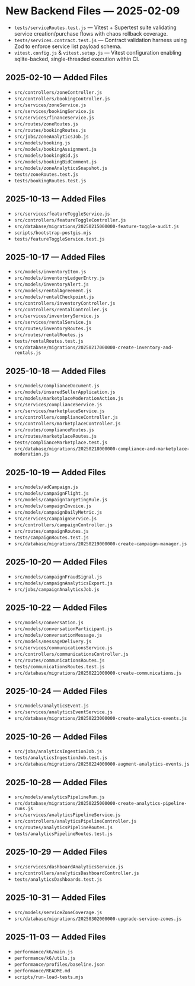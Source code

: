 # New Backend Files — 2025-02-09

- `tests/serviceRoutes.test.js` — Vitest + Supertest suite validating service creation/purchase flows with chaos rollback coverage.
- `tests/services.contract.test.js` — Contract validation harness using Zod to enforce service list payload schema.
- `vitest.config.js` & `vitest.setup.js` — Vitest configuration enabling sqlite-backed, single-threaded execution within CI.
## 2025-02-10 — Added Files
- `src/controllers/zoneController.js`
- `src/controllers/bookingController.js`
- `src/services/zoneService.js`
- `src/services/bookingService.js`
- `src/services/financeService.js`
- `src/routes/zoneRoutes.js`
- `src/routes/bookingRoutes.js`
- `src/jobs/zoneAnalyticsJob.js`
- `src/models/booking.js`
- `src/models/bookingAssignment.js`
- `src/models/bookingBid.js`
- `src/models/bookingBidComment.js`
- `src/models/zoneAnalyticsSnapshot.js`
- `tests/zoneRoutes.test.js`
- `tests/bookingRoutes.test.js`

## 2025-10-13 — Added Files
- `src/services/featureToggleService.js`
- `src/controllers/featureToggleController.js`
- `src/database/migrations/20250215000000-feature-toggle-audit.js`
- `scripts/bootstrap-postgis.mjs`
- `tests/featureToggleService.test.js`

## 2025-10-17 — Added Files
- `src/models/inventoryItem.js`
- `src/models/inventoryLedgerEntry.js`
- `src/models/inventoryAlert.js`
- `src/models/rentalAgreement.js`
- `src/models/rentalCheckpoint.js`
- `src/controllers/inventoryController.js`
- `src/controllers/rentalController.js`
- `src/services/inventoryService.js`
- `src/services/rentalService.js`
- `src/routes/inventoryRoutes.js`
- `src/routes/rentalRoutes.js`
- `tests/rentalRoutes.test.js`
- `src/database/migrations/20250217000000-create-inventory-and-rentals.js`

## 2025-10-18 — Added Files
- `src/models/complianceDocument.js`
- `src/models/insuredSellerApplication.js`
- `src/models/marketplaceModerationAction.js`
- `src/services/complianceService.js`
- `src/services/marketplaceService.js`
- `src/controllers/complianceController.js`
- `src/controllers/marketplaceController.js`
- `src/routes/complianceRoutes.js`
- `src/routes/marketplaceRoutes.js`
- `tests/complianceMarketplace.test.js`
- `src/database/migrations/20250218000000-compliance-and-marketplace-moderation.js`

## 2025-10-19 — Added Files
- `src/models/adCampaign.js`
- `src/models/campaignFlight.js`
- `src/models/campaignTargetingRule.js`
- `src/models/campaignInvoice.js`
- `src/models/campaignDailyMetric.js`
- `src/services/campaignService.js`
- `src/controllers/campaignController.js`
- `src/routes/campaignRoutes.js`
- `tests/campaignRoutes.test.js`
- `src/database/migrations/20250219000000-create-campaign-manager.js`

## 2025-10-20 — Added Files
- `src/models/campaignFraudSignal.js`
- `src/models/campaignAnalyticsExport.js`
- `src/jobs/campaignAnalyticsJob.js`

## 2025-10-22 — Added Files
- `src/models/conversation.js`
- `src/models/conversationParticipant.js`
- `src/models/conversationMessage.js`
- `src/models/messageDelivery.js`
- `src/services/communicationsService.js`
- `src/controllers/communicationsController.js`
- `src/routes/communicationsRoutes.js`
- `tests/communicationsRoutes.test.js`
- `src/database/migrations/20250221000000-create-communications.js`

## 2025-10-24 — Added Files
- `src/models/analyticsEvent.js`
- `src/services/analyticsEventService.js`
- `src/database/migrations/20250223000000-create-analytics-events.js`

## 2025-10-26 — Added Files
- `src/jobs/analyticsIngestionJob.js`
- `tests/analyticsIngestionJob.test.js`
- `src/database/migrations/20250224000000-augment-analytics-events.js`

## 2025-10-28 — Added Files
- `src/models/analyticsPipelineRun.js`
- `src/database/migrations/20250225000000-create-analytics-pipeline-runs.js`
- `src/services/analyticsPipelineService.js`
- `src/controllers/analyticsPipelineController.js`
- `src/routes/analyticsPipelineRoutes.js`
- `tests/analyticsPipelineRoutes.test.js`

## 2025-10-29 — Added Files
- `src/services/dashboardAnalyticsService.js`
- `src/controllers/analyticsDashboardController.js`
- `tests/analyticsDashboards.test.js`

## 2025-10-31 — Added Files
- `src/models/serviceZoneCoverage.js`
- `src/database/migrations/20250302000000-upgrade-service-zones.js`
## 2025-11-03 — Added Files
- `performance/k6/main.js`
- `performance/k6/utils.js`
- `performance/profiles/baseline.json`
- `performance/README.md`
- `scripts/run-load-tests.mjs`
